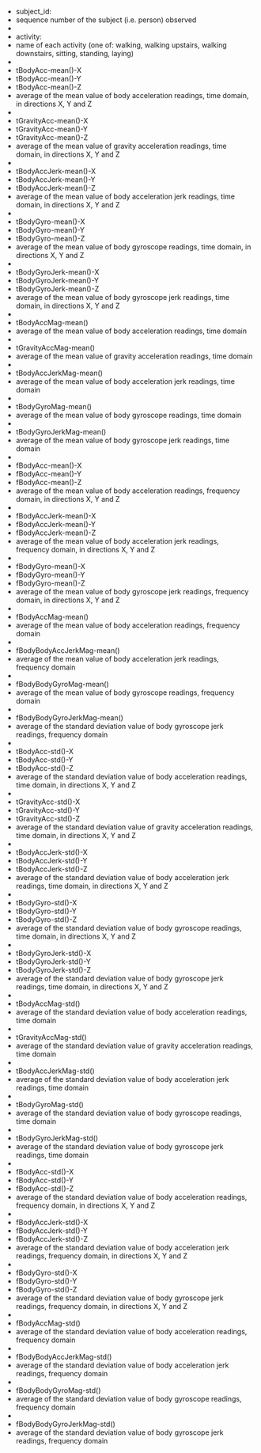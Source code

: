 * subject_id:
* sequence number of the subject (i.e. person) observed
* 
* activity:
* name of each activity (one of: walking, walking upstairs, walking downstairs, sitting, standing, laying)
* 
* tBodyAcc-mean()-X
* tBodyAcc-mean()-Y
* tBodyAcc-mean()-Z
* average of the mean value of body acceleration readings, time domain, in directions X, Y and Z
* 
* tGravityAcc-mean()-X
* tGravityAcc-mean()-Y
* tGravityAcc-mean()-Z
* average of the mean value of gravity acceleration readings, time domain, in directions X, Y and Z
* 
* tBodyAccJerk-mean()-X
* tBodyAccJerk-mean()-Y
* tBodyAccJerk-mean()-Z
* average of the mean value of body acceleration jerk readings, time domain, in directions X, Y and Z
* 
* tBodyGyro-mean()-X
* tBodyGyro-mean()-Y
* tBodyGyro-mean()-Z
* average of the mean value of body gyroscope readings, time domain, in directions X, Y and Z
* 
* tBodyGyroJerk-mean()-X
* tBodyGyroJerk-mean()-Y
* tBodyGyroJerk-mean()-Z
* average of the mean value of body gyroscope jerk readings, time domain, in directions X, Y and Z
* 
* tBodyAccMag-mean()
* average of the mean value of body acceleration readings, time domain
* 
* tGravityAccMag-mean()
* average of the mean value of gravity acceleration readings, time domain
* 
* tBodyAccJerkMag-mean()
* average of the mean value of body acceleration jerk readings, time domain
* 
* tBodyGyroMag-mean()
* average of the mean value of body gyroscope readings, time domain
* 
* tBodyGyroJerkMag-mean()
* average of the mean value of body gyroscope jerk readings, time domain
* 
* fBodyAcc-mean()-X
* fBodyAcc-mean()-Y
* fBodyAcc-mean()-Z
* average of the mean value of body acceleration readings, frequency domain, in directions X, Y and Z
* 
* fBodyAccJerk-mean()-X
* fBodyAccJerk-mean()-Y
* fBodyAccJerk-mean()-Z
* average of the mean value of body acceleration jerk readings, frequency domain, in directions X, Y and Z
* 
* fBodyGyro-mean()-X
* fBodyGyro-mean()-Y
* fBodyGyro-mean()-Z
* average of the mean value of body gyroscope jerk readings, frequency domain, in directions X, Y and Z
* 
* fBodyAccMag-mean()
* average of the mean value of body acceleration readings, frequency domain
* 
* fBodyBodyAccJerkMag-mean()
* average of the mean value of body acceleration jerk readings, frequency domain
* 
* fBodyBodyGyroMag-mean()
* average of the mean value of body gyroscope readings, frequency domain
* 
* fBodyBodyGyroJerkMag-mean()
* average of the standard deviation value of body gyroscope jerk readings, frequency domain
* 
* tBodyAcc-std()-X
* tBodyAcc-std()-Y
* tBodyAcc-std()-Z
* average of the standard deviation value of body acceleration readings, time domain, in directions X, Y and Z
* 
* tGravityAcc-std()-X
* tGravityAcc-std()-Y
* tGravityAcc-std()-Z
* average of the standard deviation value of gravity acceleration readings, time domain, in directions X, Y and Z
* 
* tBodyAccJerk-std()-X
* tBodyAccJerk-std()-Y
* tBodyAccJerk-std()-Z
* average of the standard deviation value of body acceleration jerk readings, time domain, in directions X, Y and Z
* 
* tBodyGyro-std()-X
* tBodyGyro-std()-Y
* tBodyGyro-std()-Z
* average of the standard deviation value of body gyroscope readings, time domain, in directions X, Y and Z
* 
* tBodyGyroJerk-std()-X
* tBodyGyroJerk-std()-Y
* tBodyGyroJerk-std()-Z
* average of the standard deviation value of body gyroscope jerk readings, time domain, in directions X, Y and Z
* 
* tBodyAccMag-std()
* average of the standard deviation value of body acceleration readings, time domain
* 
* tGravityAccMag-std()
* average of the standard deviation value of gravity acceleration readings, time domain
* 
* tBodyAccJerkMag-std()
* average of the standard deviation value of body acceleration jerk readings, time domain
* 
* tBodyGyroMag-std()
* average of the standard deviation value of body gyroscope readings, time domain
* 
* tBodyGyroJerkMag-std()
* average of the standard deviation value of body gyroscope jerk readings, time domain
* 
* fBodyAcc-std()-X
* fBodyAcc-std()-Y
* fBodyAcc-std()-Z
* average of the standard deviation value of body acceleration readings, frequency domain, in directions X, Y and Z
* 
* fBodyAccJerk-std()-X
* fBodyAccJerk-std()-Y
* fBodyAccJerk-std()-Z
* average of the standard deviation value of body acceleration jerk readings, frequency domain, in directions X, Y and Z
* 
* fBodyGyro-std()-X
* fBodyGyro-std()-Y
* fBodyGyro-std()-Z
* average of the standard deviation value of body gyroscope jerk readings, frequency domain, in directions X, Y and Z
* 
* fBodyAccMag-std()
* average of the standard deviation value of body acceleration readings, frequency domain
* 
* fBodyBodyAccJerkMag-std()
* average of the standard deviation value of body acceleration jerk readings, frequency domain
* 
* fBodyBodyGyroMag-std()
* average of the standard deviation value of body gyroscope readings, frequency domain
* 
* fBodyBodyGyroJerkMag-std()
* average of the standard deviation value of body gyroscope jerk readings, frequency domain